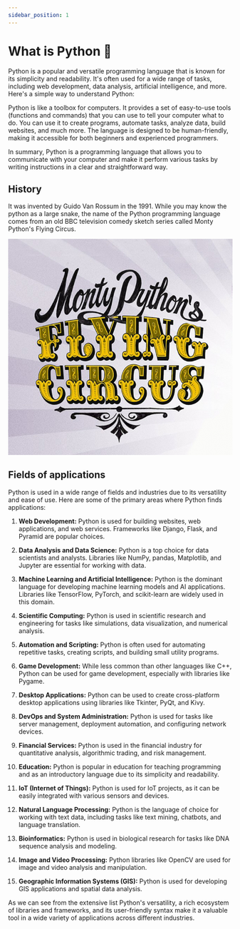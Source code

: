 ```yaml
---
sidebar_position: 1
---
```


# What is Python 🐍

Python is a popular and versatile programming language that is known for its simplicity and readability. It's often used for a wide range of tasks, including web development, data analysis, artificial intelligence, and more. Here's a simple way to understand Python:

Python is like a toolbox for computers. It provides a set of easy-to-use tools (functions and commands) that you can use to tell your computer what to do. You can use it to create programs, automate tasks, analyze data, build websites, and much more. The language is designed to be human-friendly, making it accessible for both beginners and experienced programmers.

In summary, Python is a programming language that allows you to communicate with your computer and make it perform various tasks by writing instructions in a clear and straightforward way.

## History

It was invented by Guido Van Rossum in the 1991. While you may know the python as a large snake, the name of the Python programming language comes from an old BBC television comedy sketch series called Monty Python's Flying Circus.

![The Monty Python's Flying Circus](./what_is_python.jpeg)

## Fields of applications

Python is used in a wide range of fields and industries due to its versatility and ease of use. Here are some of the primary areas where Python finds applications:

1. **Web Development:** Python is used for building websites, web applications, and web services. Frameworks like Django, Flask, and Pyramid are popular choices.

2. **Data Analysis and Data Science:** Python is a top choice for data scientists and analysts. Libraries like NumPy, pandas, Matplotlib, and Jupyter are essential for working with data.

3. **Machine Learning and Artificial Intelligence:** Python is the dominant language for developing machine learning models and AI applications. Libraries like TensorFlow, PyTorch, and scikit-learn are widely used in this domain.

4. **Scientific Computing:** Python is used in scientific research and engineering for tasks like simulations, data visualization, and numerical analysis.

5. **Automation and Scripting:** Python is often used for automating repetitive tasks, creating scripts, and building small utility programs.

6. **Game Development:** While less common than other languages like C++, Python can be used for game development, especially with libraries like Pygame.

7. **Desktop Applications:** Python can be used to create cross-platform desktop applications using libraries like Tkinter, PyQt, and Kivy.

8. **DevOps and System Administration:** Python is used for tasks like server management, deployment automation, and configuring network devices.

9. **Financial Services:** Python is used in the financial industry for quantitative analysis, algorithmic trading, and risk management.

10. **Education:** Python is popular in education for teaching programming and as an introductory language due to its simplicity and readability.

11. **IoT (Internet of Things):** Python is used for IoT projects, as it can be easily integrated with various sensors and devices.

12. **Natural Language Processing:** Python is the language of choice for working with text data, including tasks like text mining, chatbots, and language translation.

13. **Bioinformatics:** Python is used in biological research for tasks like DNA sequence analysis and modeling.

14. **Image and Video Processing:** Python libraries like OpenCV are used for image and video analysis and manipulation.

15. **Geographic Information Systems (GIS):** Python is used for developing GIS applications and spatial data analysis.

As we can see from the extensive list Python's versatility, a rich ecosystem of libraries and frameworks, and its user-friendly syntax make it a valuable tool in a wide variety of applications across different industries.